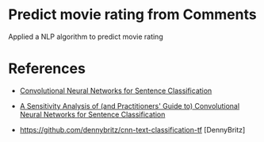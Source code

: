 # Predict movie rating from Comments
Applied a NLP algorithm to predict movie rating 


# References
- [Convolutional Neural Networks for Sentence Classification](http://arxiv.org/abs/1408.5882)
- [A Sensitivity Analysis of (and Practitioners' Guide to) Convolutional Neural Networks for Sentence Classification](http://arxiv.org/abs/1510.03820)

- https://github.com/dennybritz/cnn-text-classification-tf [DennyBritz]
